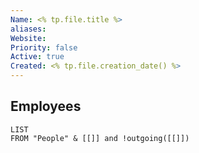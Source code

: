 ```yaml
---
Name: <% tp.file.title %>
aliases: 
Website: 
Priority: false
Active: true
Created: <% tp.file.creation_date() %>
---
```


## Employees
```dataview
LIST
FROM "People" & [[]] and !outgoing([[]])
```

## 